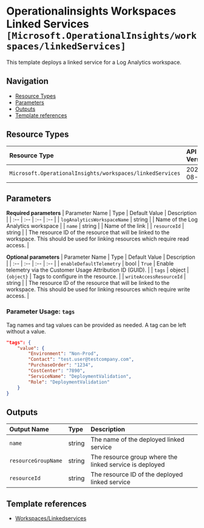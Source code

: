 # Operationalinsights Workspaces Linked Services `[Microsoft.OperationalInsights/workspaces/linkedServices]`

This template deploys a linked service for a Log Analytics workspace.

## Navigation

- [Resource Types](#Resource-Types)
- [Parameters](#Parameters)
- [Outputs](#Outputs)
- [Template references](#Template-references)

## Resource Types

| Resource Type | API Version |
| :-- | :-- |
| `Microsoft.OperationalInsights/workspaces/linkedServices` | 2020-08-01 |

## Parameters

**Required parameters**
| Parameter Name | Type | Default Value | Description |
| :-- | :-- | :-- | :-- |
| `logAnalyticsWorkspaceName` | string |  | Name of the Log Analytics workspace |
| `name` | string |  | Name of the link |
| `resourceId` | string |  | The resource ID of the resource that will be linked to the workspace. This should be used for linking resources which require read access. |

**Optional parameters**
| Parameter Name | Type | Default Value | Description |
| :-- | :-- | :-- | :-- |
| `enableDefaultTelemetry` | bool | `True` | Enable telemetry via the Customer Usage Attribution ID (GUID). |
| `tags` | object | `{object}` | Tags to configure in the resource. |
| `writeAccessResourceId` | string |  | The resource ID of the resource that will be linked to the workspace. This should be used for linking resources which require write access.  |


### Parameter Usage: `tags`

Tag names and tag values can be provided as needed. A tag can be left without a value.

```json
"tags": {
    "value": {
        "Environment": "Non-Prod",
        "Contact": "test.user@testcompany.com",
        "PurchaseOrder": "1234",
        "CostCenter": "7890",
        "ServiceName": "DeploymentValidation",
        "Role": "DeploymentValidation"
    }
}
```

## Outputs

| Output Name | Type | Description |
| :-- | :-- | :-- |
| `name` | string | The name of the deployed linked service |
| `resourceGroupName` | string | The resource group where the linked service is deployed |
| `resourceId` | string | The resource ID of the deployed linked service |

## Template references

- [Workspaces/Linkedservices](https://docs.microsoft.com/en-us/azure/templates/Microsoft.OperationalInsights/2020-08-01/workspaces/linkedServices)
